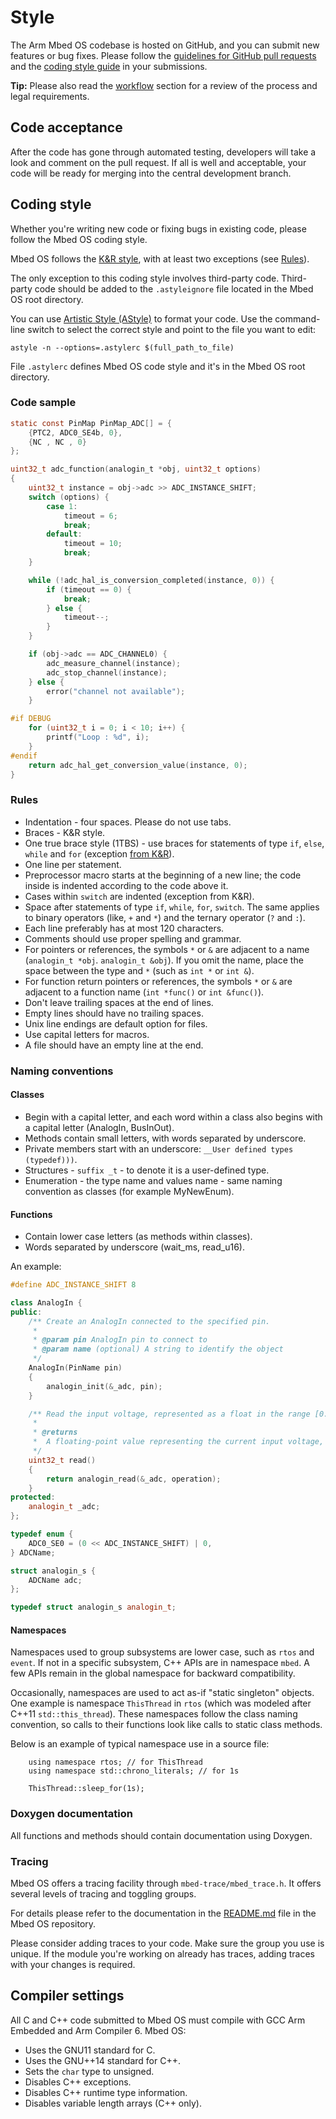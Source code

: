 # Style

The Arm Mbed OS codebase is hosted on GitHub, and you can submit new features or bug fixes. Please follow the [guidelines for GitHub pull requests](../contributing/workflow.html#guidelines-for-github-pull-requests) and the [coding style guide](#coding-style) in your submissions.

<span class="tips">**Tip:** Please also read the [workflow](../contributing/workflow.html) section for a review of the process and legal requirements.</span>

## Code acceptance

After the code has gone through automated testing, developers will take a look and comment on the pull request. If all is well and acceptable, your code will be ready for merging into the central development branch.

## Coding style

Whether you're writing new code or fixing bugs in existing code, please follow the Mbed OS coding style.

Mbed OS follows the [K&R style](https://en.wikipedia.org/wiki/Indent_style#K.26R_style), with at least two exceptions (see [Rules](#rules)).

The only exception to this coding style involves third-party code. Third-party code should be added to the `.astyleignore` file located in the Mbed OS root directory.

You can use [Artistic Style (AStyle)](http://sourceforge.net/projects/astyle/files/) to format your code. Use the command-line switch to select the correct style and point to the file you want to edit:

```
astyle -n --options=.astylerc $(full_path_to_file)
```

File `.astylerc` defines Mbed OS code style and it's in the Mbed OS root directory.

### Code sample

```c TODO
static const PinMap PinMap_ADC[] = {
    {PTC2, ADC0_SE4b, 0},
    {NC , NC , 0}
};

uint32_t adc_function(analogin_t *obj, uint32_t options)
{
    uint32_t instance = obj->adc >> ADC_INSTANCE_SHIFT;
    switch (options) {
        case 1:
            timeout = 6;
            break;
        default:
            timeout = 10;
            break;
    }

    while (!adc_hal_is_conversion_completed(instance, 0)) {
        if (timeout == 0) {
            break;
        } else {
            timeout--;
        }
    }

    if (obj->adc == ADC_CHANNEL0) {
        adc_measure_channel(instance);
        adc_stop_channel(instance);
    } else {
        error("channel not available");
    }

#if DEBUG
    for (uint32_t i = 0; i < 10; i++) {
        printf("Loop : %d", i);
    }
#endif
    return adc_hal_get_conversion_value(instance, 0);
}
```

### Rules

- Indentation - four spaces. Please do not use tabs.
- Braces - K&R style.
- One true brace style (1TBS) - use braces for statements of type `if`, `else`, `while` and `for` (exception [from K&R](http://en.wikipedia.org/wiki/Indent_style#Variant:_1TBS)).
- One line per statement.
- Preprocessor macro starts at the beginning of a new line; the code inside is indented according to the code above it.
- Cases within `switch` are indented (exception from K&R).
- Space after statements of type `if`, `while`, `for`, `switch`. The same applies to binary operators (like, `+` and `*`) and the ternary operator (`?` and `:`).
- Each line preferably has at most 120 characters.
- Comments should use proper spelling and grammar.
- For pointers or references, the symbols `*` or `&` are adjacent to a name (`analogin_t *obj`. `analogin_t &obj`). If you omit the name, place the space between the type and `*` (such as `int *` or `int &`).
- For function return pointers or references, the symbols `*` or `&` are adjacent to a function name (`int *func()` or `int &func()`).
- Don't leave trailing spaces at the end of lines.
- Empty lines should have no trailing spaces.
- Unix line endings are default option for files.
- Use capital letters for macros.
- A file should have an empty line at the end.

### Naming conventions

#### Classes

- Begin with a capital letter, and each word within a class also begins with a capital letter (AnalogIn, BusInOut).
- Methods contain small letters, with words separated by underscore.
- Private members start with an underscore: ``__User defined types (typedef)))``.
- Structures - `suffix _t` - to denote it is a user-defined type.
- Enumeration - the type name and values name - same naming convention as classes (for example MyNewEnum).

#### Functions

- Contain lower case letters (as methods within classes).
- Words separated by underscore (wait_ms, read_u16).

An example:

```cPP TODO
#define ADC_INSTANCE_SHIFT 8

class AnalogIn {
public:
    /** Create an AnalogIn connected to the specified pin.
     *
     * @param pin AnalogIn pin to connect to
     * @param name (optional) A string to identify the object
     */
    AnalogIn(PinName pin)
    {
        analogin_init(&_adc, pin);
    }

    /** Read the input voltage, represented as a float in the range [0.0, 1.0].
     *
     * @returns
     * 	A floating-point value representing the current input voltage, measured as a percentage
     */
    uint32_t read()
    {
        return analogin_read(&_adc, operation);
    }
protected:
    analogin_t _adc;
};

typedef enum {
    ADC0_SE0 = (0 << ADC_INSTANCE_SHIFT) | 0,
} ADCName;

struct analogin_s {
    ADCName adc;
};

typedef struct analogin_s analogin_t;
```

#### Namespaces

Namespaces used to group subsystems are lower case, such as `rtos` and `event`. If not in a specific subsystem, C++ APIs are in namespace `mbed`. A few APIs remain in the global namespace for backward compatibility.

Occasionally, namespaces are used to act as-if "static singleton" objects. One example is namespace `ThisThread` in `rtos` (which was modeled after C++11 `std::this_thread`). These namespaces follow the class naming convention, so calls to their functions look like calls to static class methods.

Below is an example of typical namespace use in a source file:

```
    using namespace rtos; // for ThisThread
    using namespace std::chrono_literals; // for 1s

    ThisThread::sleep_for(1s);

```

### Doxygen documentation

All functions and methods should contain documentation using Doxygen.

### Tracing

Mbed OS offers a tracing facility through `mbed-trace/mbed_trace.h`. It offers several levels of tracing and toggling groups.

For details please refer to the documentation in the [README.md](https://github.com/ARMmbed/mbed-os/blob/master/platform/mbed-trace/README.md) file in the Mbed OS repository.

Please consider adding traces to your code. Make sure the group you use is unique. If the module you're working on already has traces, adding traces with your changes is required. 

## Compiler settings

All C and C++ code submitted to Mbed OS must compile with GCC Arm Embedded and Arm Compiler 6. Mbed OS:

- Uses the GNU11 standard for C.
- Uses the GNU++14 standard for C++.
- Sets the `char` type to unsigned.
- Disables C++ exceptions.
- Disables C++ runtime type information.
- Disables variable length arrays (C++ only).

